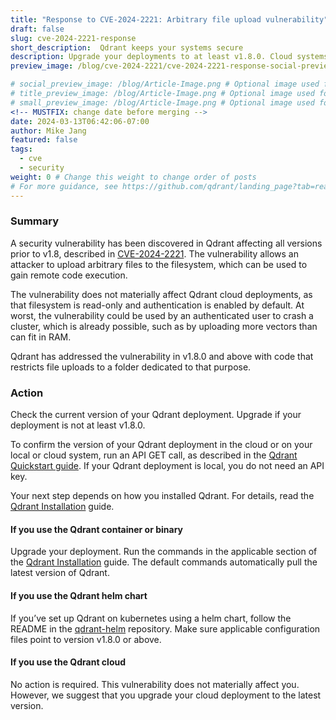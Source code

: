 ```yaml
---
title: "Response to CVE-2024-2221: Arbitrary file upload vulnerability"
draft: false
slug: cve-2024-2221-response
short_description:  Qdrant keeps your systems secure
description: Upgrade your deployments to at least v1.8.0. Cloud systems not materially affected.
preview_image: /blog/cve-2024-2221/cve-2024-2221-response-social-preview.png

# social_preview_image: /blog/Article-Image.png # Optional image used for link previews
# title_preview_image: /blog/Article-Image.png # Optional image used for blog post title
# small_preview_image: /blog/Article-Image.png # Optional image used for small preview in the list of blog posts
<!-- MUSTFIX: change date before merging -->
date: 2024-03-13T06:42:06-07:00
author: Mike Jang
featured: false
tags:
  - cve
  - security
weight: 0 # Change this weight to change order of posts
# For more guidance, see https://github.com/qdrant/landing_page?tab=readme-ov-file#blog
---
```


### Summary

A security vulnerability has been discovered in Qdrant affecting all versions
prior to v1.8, described in [CVE-2024-2221](https://cve.mitre.org/cgi-bin/cvename.cgi?name=CVE-2024-2221).
The vulnerability allows an attacker to upload arbitrary files to the
filesystem, which can be used to gain remote code execution.

The vulnerability does not materially affect Qdrant cloud deployments, as that
filesystem is read-only and authentication is enabled by default. At worst,
the vulnerability could be used by an authenticated user to crash a cluster,
which is already possible, such as by uploading more vectors than can fit in RAM.

Qdrant has addressed the vulnerability in v1.8.0 and above with code that
restricts file uploads to a folder dedicated to that purpose.

### Action

Check the current version of your Qdrant deployment. Upgrade if your deployment
is not at least v1.8.0. 

To confirm the version of your Qdrant deployment in the cloud or on your local
or cloud system, run an API GET call, as described in the [Qdrant Quickstart
guide](https://qdrant.tech/documentation/cloud/quickstart-cloud/#step-2-test-cluster-access).
If your Qdrant deployment is local, you do not need an API key.

Your next step depends on how you installed Qdrant. For details, read the
[Qdrant Installation](https://qdrant.tech/documentation/guides/installation/)
guide.

#### If you use the Qdrant container or binary

Upgrade your deployment. Run the commands in the applicable section of the 
[Qdrant Installation](https://qdrant.tech/documentation/guides/installation/)
guide. The default commands automatically pull the latest version of Qdrant.

#### If you use the Qdrant helm chart

If you’ve set up Qdrant on kubernetes using a helm chart, follow the README in
the [qdrant-helm](https://github.com/qdrant/qdrant-helm/tree/main?tab=readme-ov-file#upgrading) repository.
Make sure applicable configuration files point to version v1.8.0 or above.

#### If you use the Qdrant cloud 

No action is required. This vulnerability does not materially affect you. However, we suggest that you upgrade your cloud deployment to the latest version.
